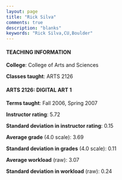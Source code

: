 ```yaml
---
layout: page
title: "Rick Silva" 
comments: true
description: "blanks"
keywords: "Rick Silva,CU,Boulder"
---
```

<head>
<script src="https://ajax.googleapis.com/ajax/libs/jquery/2.1.3/jquery.min.js"></script>
<script src="https://dl.dropboxusercontent.com/s/pc42nxpaw1ea4o9/highcharts.js?dl=0"></script>
<!-- <script src="../assets/js/highcharts.js"></script> -->
<style type="text/css">@font-face {
	font-family: "Bebas Neue";
	src: url(https://www.filehosting.org/file/details/544349/BebasNeue Regular.otf) format("opentype");
	}
	h1.Bebas { 
		font-family: "Bebas Neue", Verdana, Tahoma;
	}
</style>
</head>
	   
#### TEACHING INFORMATION

**College**: College of Arts and Sciences

**Classes taught**: ARTS 2126

#### ARTS 2126: DIGITAL ART 1

**Terms taught**: Fall 2006, Spring 2007

**Instructor rating**: 5.72

**Standard deviation in instructor rating**: 0.15

**Average grade** (4.0 scale): 3.69

**Standard deviation in grades** (4.0 scale): 0.11

**Average workload** (raw): 3.07

**Standard deviation in workload** (raw): 0.24

